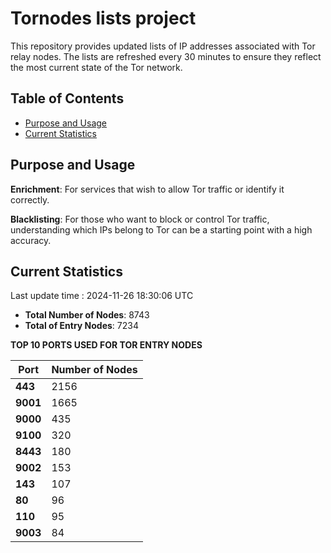 # Tornodes lists project

This repository provides updated lists of IP addresses associated with Tor relay nodes. The lists are refreshed every 30 minutes to ensure they reflect the most current state of the Tor network.

## Table of Contents

- [Purpose and Usage](#purpose-and-usage)
- [Current Statistics](#current-statistics)


## Purpose and Usage

**Enrichment**: For services that wish to allow Tor traffic or identify it correctly.

**Blacklisting**: For those who want to block or control Tor traffic, understanding which IPs belong to Tor can be a starting point with a high accuracy.

## Current Statistics

Last update time : 2024-11-26 18:30:06 UTC

- **Total Number of Nodes**: 8743
- **Total of Entry Nodes**: 7234

**TOP 10 PORTS USED FOR TOR ENTRY NODES**

| **Port** | **Number of Nodes** |
|------|-----------------|
| **443**   | 2156  |
| **9001**   | 1665  |
| **9000**   | 435  |
| **9100**   | 320  |
| **8443**   | 180  |
| **9002**   | 153  |
| **143**   | 107  |
| **80**   | 96  |
| **110**   | 95  |
| **9003**   | 84  |


